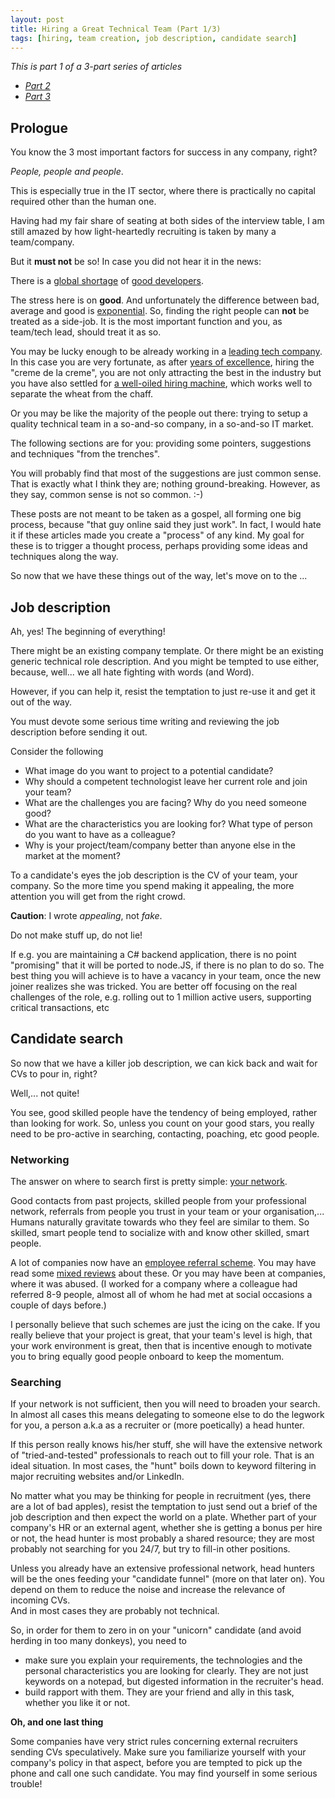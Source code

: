```yaml
---
layout: post
title: Hiring a Great Technical Team (Part 1/3)
tags: [hiring, team creation, job description, candidate search]
---
```


*This is part 1 of a 3-part series of articles*

* *[Part 2][10]*
* *[Part 3][11]*

## Prologue 

You know the 3 most important factors for success in any company, right? 

*People, people and people*.

This is especially true in the IT sector, where there is practically no capital required other than the human one.

Having had my fair share of seating at both sides of the interview table, 
I am still amazed by how light-heartedly recruiting is taken by many a team/company.

But it **must not** be so!
In case you did not hear it in the news:

There is a [global shortage][1] of [good developers][2].

The stress here is on **good**.
And unfortunately the difference between bad, average and good is [exponential][3].
So, finding the right people can **not** be treated as a side-job.
It is the most important function and you, as team/tech lead, should treat it as so.

You may be lucky enough to be already working in a [leading tech company][4]. 
In this case you are very fortunate, as after [years of excellence][6], hiring the "creme de la creme", 
you are not only attracting the best in the industry but you have also settled for [a well-oiled hiring machine][5], 
which works well to separate the wheat from the chaff.

Or you may be like the majority of the people out there: trying to setup a quality technical team in a so\-and\-so company, in a so\-and\-so IT market.  

The following sections are for you: providing some pointers, suggestions and techniques "from the trenches". 

You will probably find that most of the suggestions are just common sense. 
That is exactly what I think they are; nothing ground-breaking.
However, as they say, common sense is not so common. :-) 
 
These posts are not meant to be taken as a gospel, all forming one big process, because "that guy online said they just work".
In fact, I would hate it if these articles made you create a "process" of any kind. 
My goal for these is to trigger a thought process, perhaps providing some ideas and techniques along the way.

So now that we have these things out of the way, let's move on to the ...

## Job description

Ah, yes! The beginning of everything!

There might be an existing company template.
Or there might be an existing generic technical role description.
And you might be tempted to use either, because, well... we all hate fighting with words (and Word).

However, if you can help it, resist the temptation to just re-use it and get it out of the way.

You must devote some serious time writing and reviewing the job description before sending it out.

Consider the following 
 
* What image do you want to project to a potential candidate?
* Why should a competent technologist leave her current role and join your team?
* What are the challenges you are facing? Why do you need someone good?
* What are the characteristics you are looking for? What type of person do you want to have as a colleague? 
* Why is your project/team/company better than anyone else in the market at the moment?

To a candidate's eyes the job description is the CV of your team, your company.
So the more time you spend making it appealing, the more attention you will get from the right crowd.

**Caution**: I wrote *appealing*, not *fake*. 

Do not make stuff up, do not lie! 

If e.g. you are maintaining a C\# backend application, there is no point "promising" that it will be ported to node.JS, if 
there is no plan to do so. 
The best thing you will achieve is to have a vacancy in your team, once the new joiner realizes she 
was tricked. 
You are better off focusing on the real challenges of the role, e.g. rolling out to 1 million active users, supporting 
critical transactions, etc

## Candidate search 

So now that we have a killer job description, we can kick back and wait for CVs to pour in, right?

Well,... not quite!

You see, good skilled people have the tendency of being employed, rather than looking for work.
So, unless you count on your good stars, you really need to be pro-active in searching, contacting, poaching, etc good people. 

### Networking

The answer on where to search first is pretty simple: [your network][7].

Good contacts from past projects, skilled people from your professional network, referrals from people you trust in your team or your organisation,...
Humans naturally gravitate towards who they feel are similar to them. 
So skilled, smart people tend to socialize with and know other skilled, smart people.  

A lot of companies now have an [employee referral scheme][8].
You may have read some [mixed reviews][9] about these. Or you may have been at companies, where it was abused. 
(I worked for a company where a colleague had referred 8-9 people, almost all of whom he had met at social occasions a 
couple of days before.)

I personally believe that such schemes are just the icing on the cake. 
If you really believe that your project is great, that your team's level is high, that your work environment is great,
then that is incentive enough to motivate you to bring equally good people onboard to keep the momentum.

### Searching 

If your network is not sufficient, then you will need to broaden your search.
In almost all cases this means delegating to someone else to do the legwork for you, a person a.k.a as a recruiter 
or (more poetically) a head hunter. 
 
If this person really knows his/her stuff, she will have the extensive network of "tried-and-tested" professionals to reach 
out to fill your role. That is an ideal situation. 
In most cases, the "hunt" boils down to keyword filtering in major recruiting websites and/or LinkedIn.

No matter what you may be thinking for people in recruitment (yes, there are a lot of bad apples), resist the temptation 
to just send out a brief of the job description and then expect the world on a plate.
Whether part of your company's HR or an external agent, whether she is getting a bonus per hire or not, the head hunter 
is most probably a shared resource; they are most probably not searching for you 24/7, but try to fill-in other positions.

Unless you already have an extensive professional network, head hunters will be the ones feeding your "candidate funnel" (more on that later on).
You depend on them to reduce the noise and increase the relevance of incoming CVs.  
And in most cases they are probably not technical. 

So, in order for them to zero in on your "unicorn" candidate (and avoid herding in too many donkeys), you need to 

* make sure you explain your requirements, the technologies and the personal characteristics you are looking for clearly.
They are not just keywords on a notepad, but digested information in the recruiter's head. 
* build rapport with them. They are your friend and ally in this task, whether you like it or not.

**Oh, and one last thing**

Some companies have very strict rules concerning external recruiters sending CVs speculatively.
Make sure you familiarize yourself with your company's policy in that aspect, before you are tempted to pick up the phone 
and call one such candidate. 
You may find yourself in some serious trouble! 





   [1]: http://www.crn.com/news/channel-programs/240163468/nice-work-if-you-can-get-it-the-it-talent-shortage-is-more-serious-than-you-think.htm
   [2]: http://codemanship.co.uk/parlezuml/blog/?postid=1208
   [3]: http://www.ybrikman.com/writing/2013/09/29/the-10x-developer-is-not-myth/
   [4]: http://www.businessinsider.com/facebook-hiring-process-2014-5?IR=T
   [5]: https://www.google.co.uk/about/careers/lifeatgoogle/hiringprocess/
   [6]: http://www.wired.com/2015/04/hire-like-google/
   [7]: http://qje.oxfordjournals.org/content/early/2015/04/15/qje.qjv010.full
   [8]: http://blog.totaljobs.com/dos-and-donts-of-employee-referral-schemes
   [9]: http://blog.totaljobs.com/do-employee-referral-schemes-work
   [10]: http://sgerogia.github.io/Hiring-a-Great-Technical-Team-Part-2/
   [11]: http://sgerogia.github.io/Hiring-a-Great-Technical-Team-Part-3/
   
